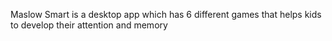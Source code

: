 Maslow Smart is a desktop app which has 6 different games that helps kids to develop their attention and memory
